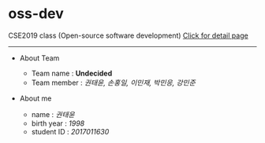 oss-dev
==========

CSE2019 class (Open-source software development)
[Click for detail page][pagelink]



- - -
* About Team  
  - Team name : **Undecided**
  - Team member : _권태윤, 손홍일, 이민재, 박민응, 강민준_



* About me
  - name : _권태윤_
  - birth year : _1998_
  - student ID : _2017011630_






[pagelink]: https://connoriginal.github.io/oss-dev/
